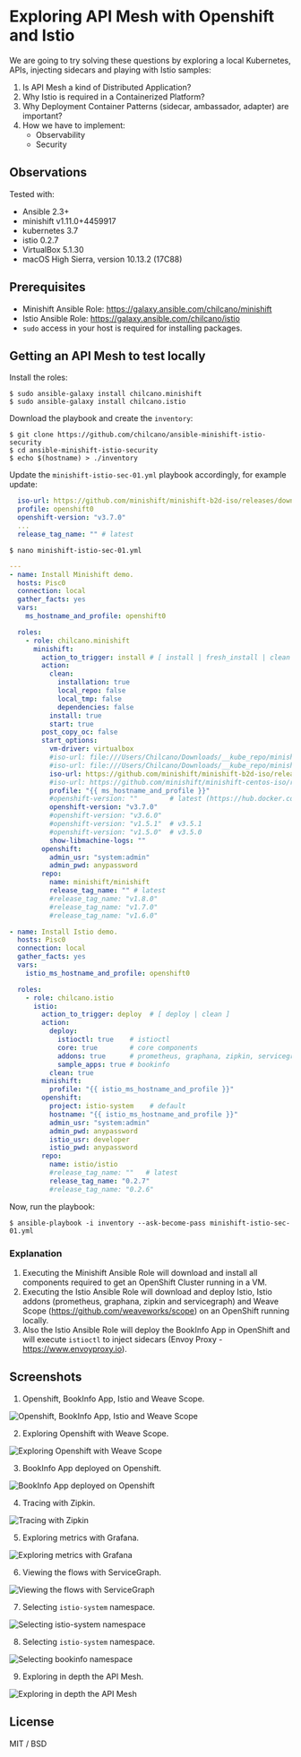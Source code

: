 # Exploring API Mesh with Openshift and Istio

We are going to try solving these questions by exploring a local Kubernetes, APIs, injecting sidecars and playing with Istio samples:

1. Is API Mesh a kind of Distributed Application?
2. Why Istio is required in a Containerized Platform?
3. Why Deployment Container Patterns (sidecar, ambassador, adapter) are important?
4. How we have to implement:  
   * Observability
   * Security  

## Observations

Tested with:

- Ansible 2.3+
- minishift v1.11.0+4459917
- kubernetes 3.7
- istio 0.2.7
- VirtualBox 5.1.30
- macOS High Sierra, version 10.13.2 (17C88)

## Prerequisites

- Minishift Ansible Role: https://galaxy.ansible.com/chilcano/minishift
- Istio Ansible Role: https://galaxy.ansible.com/chilcano/istio
- `sudo` access in your host is required for installing packages.


## Getting an API Mesh to test locally

Install the roles:
```
$ sudo ansible-galaxy install chilcano.minishift
$ sudo ansible-galaxy install chilcano.istio
```

Download the playbook and create the `inventory`:
```
$ git clone https://github.com/chilcano/ansible-minishift-istio-security
$ cd ansible-minishift-istio-security
$ echo $(hostname) > ./inventory
```

Update the `minishift-istio-sec-01.yml` playbook accordingly, for example update:

```yaml
  iso-url: https://github.com/minishift/minishift-b2d-iso/releases/download/v1.2.0/minishift-b2d.iso
  profile: openshift0
  openshift-version: "v3.7.0"
  ...
  release_tag_name: "" # latest
```

```
$ nano minishift-istio-sec-01.yml
```

```yaml
---
- name: Install Minishift demo.
  hosts: Pisc0
  connection: local
  gather_facts: yes
  vars:
    ms_hostname_and_profile: openshift0

  roles:
    - role: chilcano.minishift
      minishift:
        action_to_trigger: install # [ install | fresh_install | clean ]
        action:
          clean:
            installation: true
            local_repo: false
            local_tmp: false
            dependencies: false
          install: true
          start: true
        post_copy_oc: false
        start_options:
          vm-driver: virtualbox
          #iso-url: file:///Users/Chilcano/Downloads/__kube_repo/minishift-b2d-iso/v1.2.0/minishift-b2d.iso
          #iso-url: file:///Users/Chilcano/Downloads/__kube_repo/minishift-centos-iso/v1.2.0/minishift-centos7.iso
          iso-url: https://github.com/minishift/minishift-b2d-iso/releases/download/v1.2.0/minishift-b2d.iso
          #iso-url: https://github.com/minishift/minishift-centos-iso/releases/download/v1.2.0/minishift-centos7.iso
          profile: "{{ ms_hostname_and_profile }}"
          #openshift-version: ""        # latest (https://hub.docker.com/r/openshift/origin/tags)
          openshift-version: "v3.7.0"
          #openshift-version: "v3.6.0"
          #openshift-version: "v1.5.1"  # v3.5.1
          #openshift-version: "v1.5.0"  # v3.5.0
          show-libmachine-logs: ""
        openshift:
          admin_usr: "system:admin"
          admin_pwd: anypassword
        repo:
          name: minishift/minishift
          release_tag_name: "" # latest
          #release_tag_name: "v1.8.0"
          #release_tag_name: "v1.7.0"
          #release_tag_name: "v1.6.0"

- name: Install Istio demo.
  hosts: Pisc0
  connection: local
  gather_facts: yes
  vars:
    istio_ms_hostname_and_profile: openshift0

  roles:
    - role: chilcano.istio
      istio:
        action_to_trigger: deploy  # [ deploy | clean ]
        action:
          deploy:
            istioctl: true    # istioctl
            core: true        # core components
            addons: true      # prometheus, graphana, zipkin, servicegraph
            sample_apps: true # bookinfo
          clean: true
        minishift:
          profile: "{{ istio_ms_hostname_and_profile }}"
        openshift:
          project: istio-system    # default
          hostname: "{{ istio_ms_hostname_and_profile }}"
          admin_usr: "system:admin"
          admin_pwd: anypassword
          istio_usr: developer
          istio_pwd: anypassword
        repo:
          name: istio/istio
          #release_tag_name: ""   # latest
          release_tag_name: "0.2.7"
          #release_tag_name: "0.2.6"
```

Now, run the playbook:
```
$ ansible-playbook -i inventory --ask-become-pass minishift-istio-sec-01.yml
```


### Explanation

1. Executing the Minishift Ansible Role will download and install all components required to get an OpenShift Cluster running in a VM.
2. Executing the Istio Ansible Role will download and deploy Istio, Istio addons (prometheus, graphana, zipkin and servicegraph) and Weave Scope (https://github.com/weaveworks/scope) on an OpenShift running locally.
3. Also the Istio Ansible Role will deploy the BookInfo App in OpenShift and will execute `istioctl` to inject sidecars (Envoy Proxy - https://www.envoyproxy.io).

## Screenshots

1. Openshift, BookInfo App, Istio and Weave Scope.

![Openshift, BookInfo App, Istio and Weave Scope](https://github.com/chilcano/ansible-minishift-istio-security/blob/master/imgs/api-mesh-security-1-openshift.png "Openshift, BookInfo App, Istio and Weave Scope")

2. Exploring Openshift with Weave Scope.

![Exploring Openshift with Weave Scope](https://github.com/chilcano/ansible-minishift-istio-security/blob/master/imgs/api-mesh-security-2-weave-scope.png "Exploring Openshift with Weave Scope")

3. BookInfo App deployed on Openshift.

![BookInfo App deployed on Openshift](https://github.com/chilcano/ansible-minishift-istio-security/blob/master/imgs/api-mesh-security-3-istio-bookinfo-app.png "BookInfo App deployed on Openshift")

4. Tracing with Zipkin.

![Tracing with Zipkin](https://github.com/chilcano/ansible-minishift-istio-security/blob/master/imgs/api-mesh-security-4-istio-zipkin.png "Tracing with Zipkin")


5. Exploring metrics with Grafana.

![Exploring metrics with Grafana](https://github.com/chilcano/ansible-minishift-istio-security/blob/master/imgs/api-mesh-security-5-istio-grafana.png "Exploring metrics with Grafana")

6. Viewing the flows with ServiceGraph.

![Viewing the flows with ServiceGraph](https://github.com/chilcano/ansible-minishift-istio-security/blob/master/imgs/api-mesh-security-6-istio-servicegraph.png "Viewing the flows with ServiceGraph")

7. Selecting `istio-system` namespace.

![Selecting istio-system namespace](https://github.com/chilcano/ansible-minishift-istio-security/blob/master/imgs/api-mesh-security-7-weave-scope-istio-system.png "Selecting istio-system namespace")

8. Selecting `istio-system` namespace.

![Selecting bookinfo namespace](https://github.com/chilcano/ansible-minishift-istio-security/blob/master/imgs/api-mesh-security-8-weave-scope-bookinfo.png "Selecting bookinfo namespace")

9. Exploring in depth the API Mesh.

![Exploring in depth the API Mesh](https://github.com/chilcano/ansible-minishift-istio-security/blob/master/imgs/api-mesh-security-9-weave-scope-bookinfo-mesh.png "Exploring in depth the API Mesh")


## License

MIT / BSD
